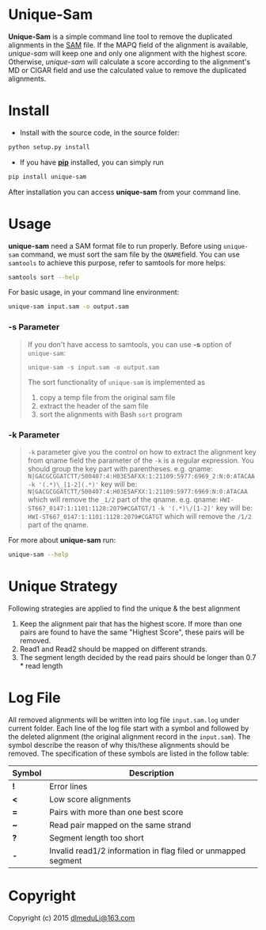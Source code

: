 Unique-Sam
==========

**Unique-Sam** is a simple command line tool to remove the duplicated alignments in the [SAM](https://github.com/samtools/hts-specs) file. If the MAPQ field of the alignment is available, *unique-sam* will keep one and only one alignment with the highest score. Otherwise, *unique-sam* will calculate a score according to the alignment's MD or CIGAR field and use the calculated value to remove the duplicated alignments.

Install
=====
- Install with the source code, in the source folder:
```bash
python setup.py install
```

- If you have [**pip**](https://pip.pypa.io/en/latest/index.html) installed, you can simply run 
```bash
pip install unique-sam
``` 
After installation you can access **unique-sam** from your command line.

Usage
=====
**unique-sam** need a SAM format file to run properly. Before using `unique-sam` command, we must sort the sam file by the `QNAME`field. You can use `samtools` to achieve this purpose, refer to samtools for more helps:
```bash
samtools sort --help
```
For basic usage, in your command line environment:
```bash
unique-sam input.sam -o output.sam
```

### -s Parameter

> If you don't have access to samtools, you can use **-s** option of `unique-sam`:
> ```shell
> unique-sam -s input.sam -o output.sam
> ```
> The sort functionality of `unique-sam` is implemented as
> 
> 1. copy a temp file from the original sam file
> 2. extract the header of the sam file
> 3. sort the alignments with Bash `sort` program 

### -k Parameter

> `-k` parameter give you the control on how to extract the alignment key from qname field
> the parameter of the `-k` is a regular expression. You should group the key part with parentheses.
> e.g.
> qname: `N|GACGCGGATCTT/500407:4:H03E5AFXX:1:21109:5977:6969_2:N:0:ATACAA`
> `-k '(.*)\_[1-2](.*)'` 
> key will be: `N|GACGCGGATCTT/500407:4:H03E5AFXX:1:21109:5977:6969:N:0:ATACAA`
> which will remove the `_1/2` part of the qname.
> e.g.
> qname: `HWI-ST667_0147:1:1101:1128:2079#CGATGT/1`
> `-k '(.*)\/[1-2]'`
> key will be: `HWI-ST667_0147:1:1101:1128:2079#CGATGT`
> which will remove the `/1/2` part of the qname.


For more about **unique-sam** run:
```bash
unique-sam --help
```

Unique Strategy
=============

Following strategies are applied to find the unique & the best alignment

1. Keep the alignment pair that has the highest score. If more than one pairs are found to have the same "Highest Score", these pairs will be removed. 
2. Read1 and Read2 should be mapped on different strands.
3. The segment length decided by the read pairs should be longer than 0.7 * read length

Log File
=============

All removed alignments will be written into log file `input.sam.log` under current folder. Each line of the log file start with a symbol and followed by the deleted alignment (the original alignment record in the `input.sam`). The symbol describe the reason of why this/these alignments should be removed. The specification of these symbols are listed in the follow table:

| Symbol | Description |
| ------ | ----------- |
| **!** | Error lines |
| **<** | Low score alignments |
| **=** | Pairs with more than one best score |
| **~** | Read pair mapped on the same strand |
| **?** | Segment length too short |
| **-** | Invalid read1/2 information in flag filed or unmapped segment |
 
Copyright
========
Copyright (c) 2015 [dlmeduLi@163.com](mailto:dlmeduLi@163.com)


